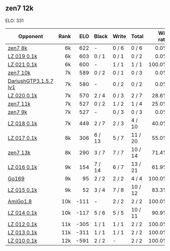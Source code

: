 ## zen7 12k ##

ELO: 331

Opponent | Rank | ELO | Black | Write | Total | Win rate
---------|-----:|----:|-------|-------|-------|-------:
[zen7 8k](zen7%208k.md) | 6k | 622 | - | 0 / 6 | 0 / 6 | 0.0%
[LZ 019 0.1k](LZ%20019%200.1k.md) | 6k | 603 | 0 / 1 | 0 / 1 | 0 / 2 | 0.0%
[LZ 021 0.1k](LZ%20021%200.1k.md) | 6k | 600 | - | 1 / 1 | 1 / 1 | 100.0%
[zen7 10k](zen7%2010k.md) | 7k | 589 | 0 / 2 | 0 / 1 | 0 / 3 | 0.0%
[DariushGTP3.1.5.7 lv1](DariushGTP3.1.5.7%20lv1.md) | 7k | 580 | - | 0 / 2 | 0 / 2 | 0.0%
[LZ 020 0.1k](LZ%20020%200.1k.md) | 7k | 570 | 2 / 4 | 0 / 3 | 2 / 7 | 28.6%
[zen7 11k](zen7%2011k.md) | 7k | 527 | 0 / 2 | 1 / 2 | 1 / 4 | 25.0%
[zen7 9k](zen7%209k.md) | 7k | 527 | - | 0 / 3 | 0 / 3 | 0.0%
[LZ 018 0.1k](LZ%20018%200.1k.md) | 7k | 449 | 2 / 7 | 2 / 3 | 4 / 10 | 40.0%
[LZ 017 0.1k](LZ%20017%200.1k.md) | 8k | 306 | 6 / 13 | 5 / 7 | 11 / 20 | 55.0%
[zen7 13k](zen7%2013k.md) | 8k | 290 | 3 / 7 | 7 / 7 | 10 / 14 | 71.4%
[LZ 016 0.1k](LZ%20016%200.1k.md) | 9k | 154 | 7 / 14 | 6 / 7 | 13 / 21 | 61.9%
[Go169](Go169.md) | 9k | 95 | 2 / 2 | 2 / 2 | 4 / 4 | 100.0%
[LZ 015 0.1k](LZ%20015%200.1k.md) | 9k | 52 | 3 / 4 | 7 / 8 | 10 / 12 | 83.3%
[AmiGo1.8](AmiGo1.8.md) | 10k | -111 | - | 2 / 2 | 2 / 2 | 100.0%
[LZ 014 0.1k](LZ%20014%200.1k.md) | 10k | -117 | 5 / 6 | 5 / 5 | 10 / 11 | 90.9%
[LZ 012 0.1k](LZ%20012%200.1k.md) | 11k | -305 | 1 / 1 | 1 / 1 | 2 / 2 | 100.0%
[LZ 013 0.1k](LZ%20013%200.1k.md) | 11k | -311 | 1 / 1 | 1 / 1 | 2 / 2 | 100.0%
[LZ 010 0.1k](LZ%20010%200.1k.md) | 12k | -591 | 2 / 2 | - | 2 / 2 | 100.0%
